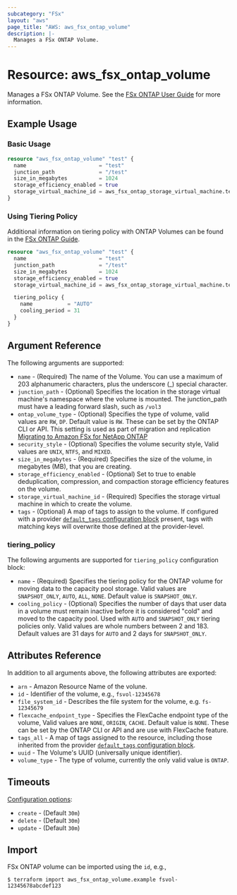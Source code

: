 ```yaml
---
subcategory: "FSx"
layout: "aws"
page_title: "AWS: aws_fsx_ontap_volume"
description: |-
  Manages a FSx ONTAP Volume.
---
```


# Resource: aws_fsx_ontap_volume

Manages a FSx ONTAP Volume.
See the [FSx ONTAP User Guide](https://docs.aws.amazon.com/fsx/latest/ONTAPGuide/managing-volumes.html) for more information.

## Example Usage

### Basic Usage

```terraform
resource "aws_fsx_ontap_volume" "test" {
  name                       = "test"
  junction_path              = "/test"
  size_in_megabytes          = 1024
  storage_efficiency_enabled = true
  storage_virtual_machine_id = aws_fsx_ontap_storage_virtual_machine.test.id
}
```

### Using Tiering Policy

Additional information on tiering policy with ONTAP Volumes can be found in the [FSx ONTAP Guide](https://docs.aws.amazon.com/fsx/latest/ONTAPGuide/managing-volumes.html).

```terraform
resource "aws_fsx_ontap_volume" "test" {
  name                       = "test"
  junction_path              = "/test"
  size_in_megabytes          = 1024
  storage_efficiency_enabled = true
  storage_virtual_machine_id = aws_fsx_ontap_storage_virtual_machine.test.id

  tiering_policy {
    name           = "AUTO"
    cooling_period = 31
  }
}
```

## Argument Reference

The following arguments are supported:

* `name` - (Required) The name of the Volume. You can use a maximum of 203 alphanumeric characters, plus the underscore (_) special character.
* `junction_path` - (Optional) Specifies the location in the storage virtual machine's namespace where the volume is mounted. The junction_path must have a leading forward slash, such as `/vol3`
* `ontap_volume_type` - (Optional) Specifies the type of volume, valid values are `RW`, `DP`. Default value is `RW`. These can be set by the ONTAP CLI or API. This setting is used as part of migration and replication [Migrating to Amazon FSx for NetApp ONTAP](https://docs.aws.amazon.com/fsx/latest/ONTAPGuide/migrating-fsx-ontap.html)
* `security_style` - (Optional) Specifies the volume security style, Valid values are `UNIX`, `NTFS`, and `MIXED`.
* `size_in_megabytes` - (Required) Specifies the size of the volume, in megabytes (MB), that you are creating.
* `storage_efficiency_enabled` - (Optional) Set to true to enable deduplication, compression, and compaction storage efficiency features on the volume.
* `storage_virtual_machine_id` - (Required) Specifies the storage virtual machine in which to create the volume.
* `tags` - (Optional) A map of tags to assign to the volume. If configured with a provider [`default_tags` configuration block](https://registry.terraform.io/providers/hashicorp/aws/latest/docs#default_tags-configuration-block) present, tags with matching keys will overwrite those defined at the provider-level.

### tiering_policy

The following arguments are supported for `tiering_policy` configuration block:

* `name` - (Required) Specifies the tiering policy for the ONTAP volume for moving data to the capacity pool storage. Valid values are `SNAPSHOT_ONLY`, `AUTO`, `ALL`, `NONE`. Default value is `SNAPSHOT_ONLY`.
* `cooling_policy` - (Optional) Specifies the number of days that user data in a volume must remain inactive before it is considered "cold" and moved to the capacity pool. Used with `AUTO` and `SNAPSHOT_ONLY` tiering policies only. Valid values are whole numbers between 2 and 183. Default values are 31 days for `AUTO` and 2 days for `SNAPSHOT_ONLY`.

## Attributes Reference

In addition to all arguments above, the following attributes are exported:

* `arn` - Amazon Resource Name of the volune.
* `id` - Identifier of the volume, e.g., `fsvol-12345678`
* `file_system_id` - Describes the file system for the volume, e.g. `fs-12345679`
* `flexcache_endpoint_type` - Specifies the FlexCache endpoint type of the volume, Valid values are `NONE`, `ORIGIN`, `CACHE`. Default value is `NONE`. These can be set by the ONTAP CLI or API and are use with FlexCache feature.
* `tags_all` - A map of tags assigned to the resource, including those inherited from the provider [`default_tags` configuration block](https://registry.terraform.io/providers/hashicorp/aws/latest/docs#default_tags-configuration-block).
* `uuid` - The Volume's UUID (universally unique identifier).
* `volume_type` - The type of volume, currently the only valid value is `ONTAP`.

## Timeouts

[Configuration options](https://developer.hashicorp.com/terraform/language/resources/syntax#operation-timeouts):

* `create` - (Default `30m`)
* `delete` - (Default `30m`)
* `update` - (Default `30m`)

## Import

FSx ONTAP volume can be imported using the `id`, e.g.,

```
$ terraform import aws_fsx_ontap_volume.example fsvol-12345678abcdef123
```
